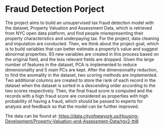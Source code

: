 # Fraud Detection Porject
The project aims to build an unsupervised tax fraud detection model with the dataset, Property Valuation and Assessment Data, which is retrieved from NYC open data platform, and find people misrepresenting their property characteristics and underpaying tax. For the project, data cleaning and imputation are conducted. Then, we think about the project goal, which is to build variables that can better estimate a property’s value and suggest abnormal properties. 93 new variables are created in this process based on the original field, and the less relevant fields are dropped. Given the large number of features in the dataset, PCA is implemented to reduce dimensionality and 5 main PCs are kept. After the dimensionality reduction, to find the anomality in the dataset, two scoring methods are implemented. Two additional columns are created to store the rank of each record in the dataset when the dataset is sorted in a descending order according to the two scores respectively. Then, the final fraud score is computed and the records with a high fraud score are considered as properties with high probability of having a fraud, which should be passed to experts for analysis and feedback so that the model can be further improved.

The data can be found at: https://data.cityofnewyork.us/Housing-Development/Property-Valuation-and-Assessment-Data/rgy2-tti8
